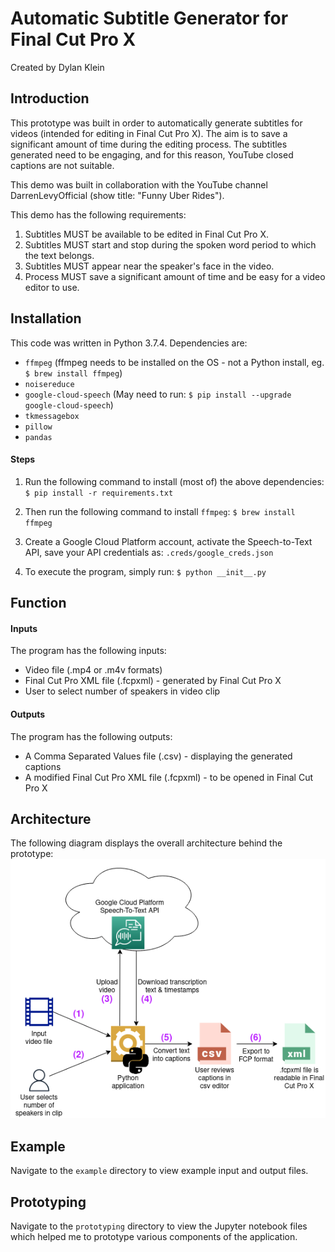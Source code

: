 # Automatic Subtitle Generator for Final Cut Pro X
Created by Dylan Klein

## Introduction
This prototype was built in order to automatically generate subtitles for videos (intended for editing in Final Cut Pro X). The aim is to save a significant amount of time during the editing process. The subtitles generated need to be engaging, and for this reason, YouTube closed captions are not suitable.

This demo was built in collaboration with the YouTube channel DarrenLevyOfficial (show title: "Funny Uber Rides").

This demo has the following requirements:
1. Subtitles MUST be available to be edited in Final Cut Pro X.
2. Subtitles MUST start and stop during the spoken word period to which the text belongs.
3. Subtitles MUST appear near the speaker's face in the video.
4. Process MUST save a significant amount of time and be easy for a video editor to use.

## Installation
This code was written in Python 3.7.4. Dependencies are:
* `ffmpeg` (ffmpeg needs to be installed on the OS - not a Python install, eg. `$ brew install ffmpeg`)
* `noisereduce`
* `google-cloud-speech` (May need to run: `$ pip install --upgrade google-cloud-speech`)
* `tkmessagebox`
* `pillow`
* `pandas`

#### Steps
1. Run the following command to install (most of) the above dependencies:
`$ pip install -r requirements.txt`

2. Then run the following command to install `ffmpeg`:
`$ brew install ffmpeg`

3. Create a Google Cloud Platform account, activate the Speech-to-Text API, save your API credentials as:
`.creds/google_creds.json`

4. To execute the program, simply run:
`$ python __init__.py`

## Function
#### Inputs
The program has the following inputs:
* Video file (.mp4 or .m4v formats)
* Final Cut Pro XML file (.fcpxml) - generated by Final Cut Pro X
* User to select number of speakers in video clip

#### Outputs
The program has the following outputs:
* A Comma Separated Values file (.csv) - displaying the generated captions
* A modified Final Cut Pro XML file (.fcpxml) - to be opened in Final Cut Pro X

## Architecture
The following diagram displays the overall architecture behind the prototype:
![Architecture](architecture.drawio.png)

## Example
Navigate to the `example` directory to view example input and output files.

## Prototyping
Navigate to the `prototyping` directory to view the Jupyter notebook files which helped me to prototype various components of the application.